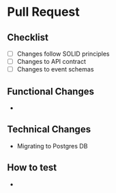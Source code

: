 # Pull Request
## Checklist
- [ ] Changes follow SOLID principles
- [ ]  Changes to API contract
- [ ] Changes to event schemas
## Functional Changes
-

## Technical Changes
- Migrating to Postgres DB

## How to test
- 
